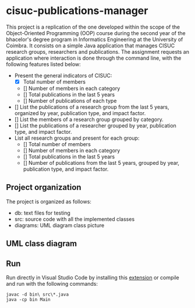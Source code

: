 # cisuc-publications-manager

This project is a replication of the one developed within the scope of the Object-Oriented Programming (OOP) course during the second year of the bhacelor's degree program in Informatics Engineering at the University of Coimbra. It consists on a simple Java application that manages CISUC research groups, researchers and publications. The assignment requests an application where interaction is done through the command line, with the following features listed below:

- Present the general indicators of CISUC:
  - [x] Total number of members
  - [] Number of members in each category
  - [] Total publications in the last 5 years
  - [] Number of publications of each type
- [] List the publications of a research group from the last 5 years, organized by year, publication type, and impact factor.
- [] List the members of a research group grouped by category.
- [] List the publications of a researcher grouped by year, publication type, and impact factor.
- List all research groups and present for each group:
  - [] Total number of members
  - [] Number of members in each category
  - [] Total publications in the last 5 years
  - [] Number of publications from the last 5 years, grouped by year, publication type, and impact factor.

## Project organization

The project is organized as follows:

- db: text files for testing
- src: source code with all the implemented classes
- diagrams: UML diagram class picture

## UML class diagram

## Run

Run directly in Visual Studio Code by installing this [extension](https://code.visualstudio.com/docs/languages/java) or compile and run with the following commands:

```
javac -d bin\ src\*.java
java -cp bin Main
```
